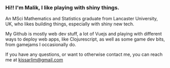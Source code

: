 ### Hi!! I'm Malik, I like playing with shiny things.

An MSci Mathematics and Statistics graduate from Lancaster University, UK, who likes building things, especially with shiny new tech.

My Github is mostly web dev stuff, a lot of Vuejs and playing with different ways to deploy web apps, like Clojurescript, as well as some game dev bits, from gamejams I occasionally do.

If you have any questions, or want to otherwise contact me, you can reach me at kissarlim@gmail.com

<!--
**Thief3/Thief3** is a ✨ _special_ ✨ repository because its `README.md` (this file) appears on your GitHub profile.

Here are some ideas to get you started:

- 🔭 I’m currently working on ...
- 🌱 I’m currently learning ...
- 👯 I’m looking to collaborate on ...
- 🤔 I’m looking for help with ...
- 💬 Ask me about ...
- 📫 How to reach me: ...
- 😄 Pronouns: ...
- ⚡ Fun fact: ...
-->
